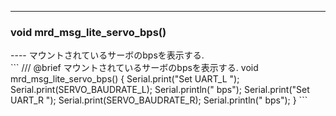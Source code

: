 ----  
<h3>void mrd_msg_lite_servo_bps()</h3>
----  
マウントされているサーボのbpsを表示する.  
  
<br>  
```  
/// @brief マウントされているサーボのbpsを表示する.
void mrd_msg_lite_servo_bps() {
  Serial.print("Set UART_L ");
  Serial.print(SERVO_BAUDRATE_L);
  Serial.println(" bps");
  Serial.print("Set UART_R ");
  Serial.print(SERVO_BAUDRATE_R);
  Serial.println(" bps");
}
```  